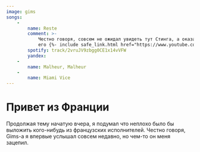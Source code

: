 ```yaml
---
image: gims
songs:
    -
        name: Reste
        comment: >-
            Честно говоря, совсем не ожидал увидеть тут Стинга, а оказалось что тот тоже приглашал
            его {%- include safe_link.html href="https://www.youtube.com/watch?v=JrLpf9yziOg" text="спеть вместе" -%}
        spotify: track/2vruJV9zbgg0CE1x14vVFW
        yandex:
    -
        name: Malheur, Malheur
    -
        name: Miami Vice
---
```

# Привет из Франции

Продолжая тему начатую вчера, я подумал что неплохо было бы выложить кого-нибудь из
французских исполнителей. Честно говоря, Gims-а я впервые услышал совсем недавно, но
чем-то он меня зацепил.